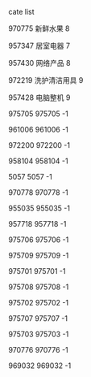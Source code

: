 cate list

970775 新鲜水果 8

957347 居室电器 7

957430 网络产品 8

972219 洗护清洁用具 9

957428 电脑整机 9

975705 975705 -1

961006 961006 -1

972200 972200 -1

958104 958104 -1

5057 5057 -1

970778 970778 -1

955035 955035 -1

957718 957718 -1

975706 975706 -1

975709 975709 -1

975701 975701 -1

975708 975708 -1

975702 975702 -1

975707 975707 -1

975703 975703 -1

970776 970776 -1

969032 969032 -1

